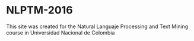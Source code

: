 # NLPTM-2016

This site was created for the Natural Languaje Processing and Text Mining course in Universidad Nacional de Colombia

